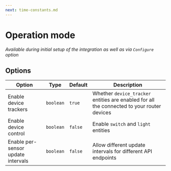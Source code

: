 ```yaml
---
next: time-constants.md
---
```


# Operation mode

*Available during initial setup of the integration as well as via `Configure` option*

## Options

|                            Option|     Type|Default|                                                                               Description|
|----------------------------------|---------|-------|------------------------------------------------------------------------------------------|
|Enable device trackers            |`boolean`|`true` |Whether `device_tracker` entities are enabled for all the connected to your router devices|
|Enable device control             |`boolean`|`false`|Enable `switch` and `light` entities                                                      |
|Enable per-sensor update intervals|`boolean`|`false`|Allow different update intervals for different API endpoints                              |
